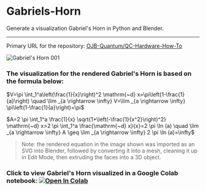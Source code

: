 # Gabriels-Horn
Generate a visualization Gabriel's Horn in Python and Blender. 

__________________________________________________________________________________________________________________________________________________

Primary URL for the repository: [OJB-Quantum/QC-Hardware-How-To](https://github.com/OJB-Quantum/Gabriels-Horn)

![Gabriel's Horn 001](https://github.com/user-attachments/assets/333a45a4-5338-4328-ab29-232be31314f1)

### The visualization for the rendered Gabriel's Horn is based on the formula below:

$V=\pi \int_1^a\left(\frac{1}{x}\right)^2 \mathrm{~d} x=\pi\left(1-\frac{1}{a}\right) \quad \lim _{a \rightarrow \infty} V=\lim _{a \rightarrow \infty} \pi\left(1-\frac{1}{a}\right)=\pi$

$A=2 \pi \int_1^a \frac{1}{x} \sqrt{1+\left(-\frac{1}{x^2}\right)^2} \mathrm{~d} x>2 \pi \int_1^a \frac{\mathrm{~d} x}{x}=2 \pi \ln (a) \quad \lim _{a \rightarrow \infty} A \geq \lim _{a \rightarrow \infty} 2 \pi \ln (a)=\infty$

> Note: the rendered equation in the image shown was imported as an SVG into Blender, followed by converting it into a mesh, cleaning it up in Edit Mode, then extruding the faces into a 3D object.

### Click to view Gabriel's Horn visualized in a Google Colab notebook: [![Open In Colab](https://colab.research.google.com/assets/colab-badge.svg)](https://colab.research.google.com/github/OJB-Quantum/Gabriels-Horn/blob/main/Gabriel's_Horn_with_Python.ipynb)
